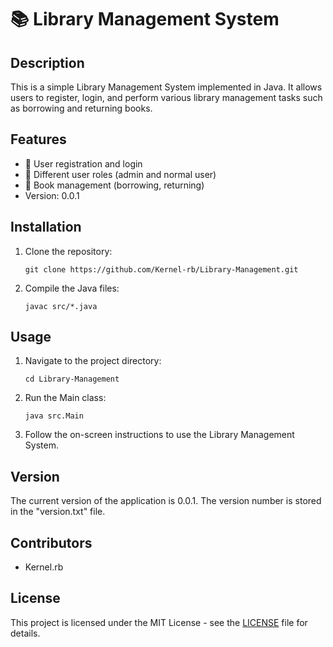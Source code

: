 # 📚 Library Management System

## Description
This is a simple Library Management System implemented in Java. It allows users to register, login, and perform various library management tasks such as borrowing and returning books.

## Features
- 📝 User registration and login
- 👥 Different user roles (admin and normal user)
- 📖 Book management (borrowing, returning)
- Version: 0.0.1

## Installation
1. Clone the repository:
    ```
    git clone https://github.com/Kernel-rb/Library-Management.git
    ```
2. Compile the Java files:
    ```
    javac src/*.java
    ```

## Usage
1. Navigate to the project directory:
    ```
    cd Library-Management
    ```
2. Run the Main class:
    ```
    java src.Main
    ```
3. Follow the on-screen instructions to use the Library Management System.

## Version
The current version of the application is 0.0.1. The version number is stored in the "version.txt" file.

## Contributors
- Kernel.rb

## License
This project is licensed under the MIT License - see the [LICENSE](LICENSE) file for details.
